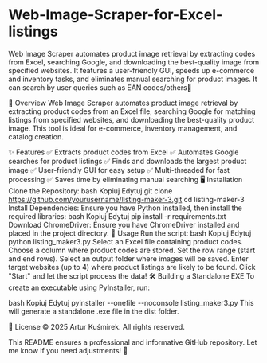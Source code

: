 # Web-Image-Scraper-for-Excel-listings
Web Image Scraper automates product image retrieval by extracting codes from Excel, searching Google, and downloading the best-quality image from specified websites. It features a user-friendly GUI, speeds up e-commerce and inventory tasks, and eliminates manual searching for product images. It can search by user queries such as EAN codes/others🚀


📌 Overview
Web Image Scraper automates product image retrieval by extracting product codes from an Excel file, searching Google for matching listings from specified websites, and downloading the best-quality product image. This tool is ideal for e-commerce, inventory management, and catalog creation.

✨ Features
✅ Extracts product codes from Excel
✅ Automates Google searches for product listings
✅ Finds and downloads the largest product image
✅ User-friendly GUI for easy setup
✅ Multi-threaded for fast processing
✅ Saves time by eliminating manual searching
🖥️ Installation
Clone the Repository:
bash
Kopiuj
Edytuj
git clone https://github.com/yourusername/listing-maker-3.git
cd listing-maker-3
Install Dependencies:
Ensure you have Python installed, then install the required libraries:
bash
Kopiuj
Edytuj
pip install -r requirements.txt
Download ChromeDriver:
Ensure you have ChromeDriver installed and placed in the project directory.
🚀 Usage
Run the script:
bash
Kopiuj
Edytuj
python listing_maker3.py
Select an Excel file containing product codes.
Choose a column where product codes are stored.
Set the row range (start and end rows).
Select an output folder where images will be saved.
Enter target websites (up to 4) where product listings are likely to be found.
Click "Start" and let the script process the data!
🛠️ Building a Standalone EXE
To create an executable using PyInstaller, run:

bash
Kopiuj
Edytuj
pyinstaller --onefile --noconsole listing_maker3.py
This will generate a standalone .exe file in the dist folder.

📜 License
© 2025 Artur Kuśmirek. All rights reserved.

This README ensures a professional and informative GitHub repository. Let me know if you need adjustments! 🚀

